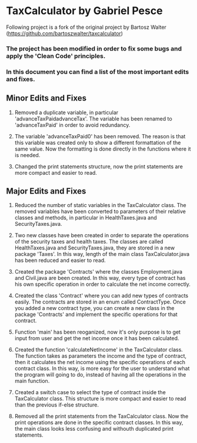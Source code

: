 # TaxCalculator by Gabriel Pesce
Following project is a fork of the original project by Bartosz Walter (https://github.com/bartoszwalter/taxcalculator)

### The project has been modified in order to fix some bugs and apply the 'Clean Code' principles.

### In this document you can find a list of the most important edits and fixes.


## Minor Edits and Fixes

1. Removed a duplicate variable, in particular 'advanceTaxPaidadvanceTax'. The variable has been renamed to 'advanceTaxPaid' in order to avoid redundancy.

2. The variable 'advanceTaxPaid0' has been removed. The reason is that this variable was created only to show a different formattation of the same value. Now the formatting is done directly in the functions where it is needed.

3. Changed the print statements structure, now the print statements are more compact and easier to read.

## Major Edits and Fixes
1. Reduced the number of static variables in the TaxCalculator class. The removed variables have been converted to parameters of their relative classes and methods, in particular in HealthTaxes.java and SecurityTaxes.java.

2. Two new classes have been created in order to separate the operations of the security taxes and health taxes. The classes are called HealthTaxes.java and SecurityTaxes.java, they are stored in a new package 'Taxes'. In this way, length of the main class TaxCalculator.java has been reduced and easier to read.

3. Created the package 'Contracts' where the classes Employment.java and Civil.java are been created. In this way, every type of contract has his own specific operation in order to calculate the net income correctly.

4. Created the class 'Contract' where you can add new types of contracts easily. The contracts are stored in an enum called ContractType. Once you added a new contract type, you can create a new class in the package 'Contracts' and implement the specific operations for that contract.

5. Function 'main' has been reoganized, now it's only purpose is to get input from user and get the net income once it has been calculated.  

6. Created the function 'calculateNetIncome' in the TaxCalculator class. The function takes as parameters the income and the type of contract, then it calculates the net income using the specific operations of each contract class. In this way, is more easy for the user to understand what the program will going to do, instead of having all the operations in the main function.

7. Created a switch case to select the type of contract inside the TaxCalculator class. This structure is more compact and easier to read than the previous if-else structure.

8. Removed all the print statements from the TaxCalculator class. Now the print operations are done in the specific contract classes. In this way, the main class looks less confusing and withouth duplicated print statements.




